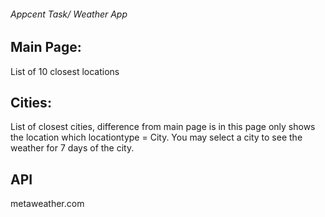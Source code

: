 ###### Appcent Task/ Weather App

## Main Page:

List of 10 closest locations

## Cities:

List of closest cities, difference from main page is in this page only shows the location which locationtype = City.
You may select a city to see the weather for 7 days of the city.

## API

metaweather.com
